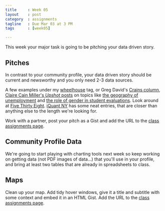 ```yaml
---
title     : Week 05
layout    : post
category  : assignments
tagline   : Due Mar 03 at 3 PM
tags      : [week05]

---
```


This week your major task is going to be pitching your data driven story. 


## Pitches

In contrast to your community profile, your data driven story should be current and newsworthy and you only need 2-3 data sources. 

A few examples under my [wheelhouse](http://dataskills.tumblr.com/tagged/wheelhouse) tag, or Greg David's [Crains column](http://www.crainsnewyork.com/article/20150204/BLOGS01/150209929/states-stubborn-gender-pay-gap), [Claire Cain Miller's *Upshot* posts](http://topics.nytimes.com/top/reference/timestopics/people/m/claire_cain_miller/index.html?action=click&contentCollection=The%20Upshot&module=Byline&region=Header&pgtype=article) on topics like [the geography of unemployment](http://www.nytimes.com/2015/02/24/upshot/more-new-jobs-are-in-city-centers-while-employment-growth-shrinks-in-the-suburbs.html) and [the role of gender in student evaluations](http://www.nytimes.com/2015/02/07/upshot/is-the-professor-bossy-or-brilliant-much-depends-on-gender.html). Look around at [Five Thirty Eight](http://fivethirtyeight.com/datalab/rest-easy-bob-knight-kentucky-probably-wont-finish-undefeated/). [iQuant NY](http://iquantny.tumblr.com/post/107245431809/how-software-in-half-of-nyc-cabs-generates-5-2) has some neat entries, that are closer than anything else to the length we're looking for. 

Work with a partner, post your pitch as a Gist and add the URL to the [class assignments page](https://docs.google.com/a/journalism.cuny.edu/document/d/1kUg2EfTBZsK0HG5TAenIa68_d9B6Od6uO6B_BRch0SE/edit?usp=sharing).

## Community Profile Data
We're going to start playing with charting tools next week so keep working on getting data (not PDF images of data...) that you'll use in your profile, and bring at least two tables that are already in spreadsheets to class. 

## Maps
Clean up your map. Add tidy hover windows, give it a title and subtitle with some context and embed it in an HTML Gist. Add the URL to the  [class assignments page](https://docs.google.com/a/journalism.cuny.edu/document/d/1kUg2EfTBZsK0HG5TAenIa68_d9B6Od6uO6B_BRch0SE/edit?usp=sharing).
